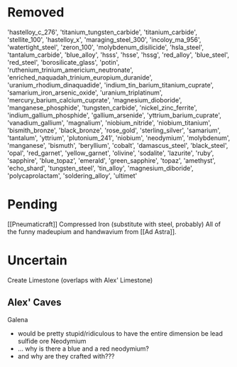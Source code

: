# Removed
'hastelloy_c_276', 'titanium_tungsten_carbide', 'titanium_carbide', 'stellite_100', 'hastelloy_x', 'maraging_steel_300', 'incoloy_ma_956', 'watertight_steel', 'zeron_100', 'molybdenum_disilicide', 'hsla_steel', 'tantalum_carbide', 'blue_alloy', 'hsss', 'hsse', 'hssg', 'red_alloy', 'blue_steel', 'red_steel', 'borosilicate_glass', 'potin', 'ruthenium_trinium_americium_neutronate', 'enriched_naquadah_trinium_europium_duranide', 'uranium_rhodium_dinaquadide', 'indium_tin_barium_titanium_cuprate', 'samarium_iron_arsenic_oxide', 'uranium_triplatinum', 'mercury_barium_calcium_cuprate', 'magnesium_dioboride', 'manganese_phosphide', 'tungsten_carbide', 'nickel_zinc_ferrite', 'indium_gallium_phosphide', 'gallium_arsenide', 'yttrium_barium_cuprate', 'vanadium_gallium', 'magnalium', 'niobium_nitride', 'niobium_titanium', 'bismith_bronze', 'black_bronze', 'rose_gold', 'sterling_silver', 'samarium', 'tantalum', 'yttrium', 'plutonium_241', 'niobium', 'neodymium', 'molybdenum', 'manganese', 'bismuth', 'beryllium', 'cobalt', 'damascus_steel', 'black_steel', 'opal', 'red_garnet', 'yellow_garnet', 'olivine', 'sodalite', 'lazurite', 'ruby', 'sapphire', 'blue_topaz', 'emerald', 'green_sapphire', 'topaz', 'amethyst', 'echo_shard', 'tungsten_steel', 'tin_alloy', 'magnesium_diboride', 'polycaprolactam', 'soldering_alloy', 'ultimet'
# Pending
[[Pneumaticraft]] Compressed Iron (substitute with steel, probably)
All of the funny madeupium and handwavium from [[Ad Astra]].
# Uncertain
Create Limestone (overlaps with Alex' Limestone)
## Alex' Caves
Galena 
- would be pretty stupid/ridiculous to have the entire dimension be lead sulfide ore
Neodymium 
- ... why is there a blue and a red neodymium?
- and why are they crafted with???

